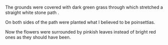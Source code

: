 The grounds were covered with dark green grass through which stretched a straight white stone path .

On both sides of the path were planted what I believed to be poinsettias.

Now the flowers were surrounded by pinkish leaves instead of bright red ones as they should have been.
